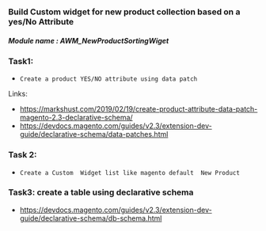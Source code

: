 ### Build Custom widget for new  product collection based on a yes/No Attribute


##### Module name : AWM_NewProductSortingWiget
 

### Task1: 

- `Create a product YES/NO attribute using data patch` 

Links: 

 - https://markshust.com/2019/02/19/create-product-attribute-data-patch-magento-2.3-declarative-schema/
 - https://devdocs.magento.com/guides/v2.3/extension-dev-guide/declarative-schema/data-patches.html
 

### Task 2: 

- `Create a Custom  Widget list like magento default  New Product ` 


### Task3:  create a table using  declarative schema

 - https://devdocs.magento.com/guides/v2.3/extension-dev-guide/declarative-schema/db-schema.html
